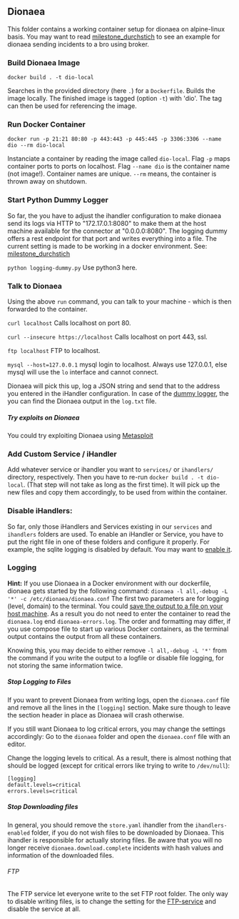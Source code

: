 ## Dionaea

This folder contains a working container setup for dionaea on alpine-linux basis.
You may want to read [milestone_durchstich](https://git.informatik.uni-hamburg.de/iss/mp-ids/blob/master/server/milestone-deployments/doku_milestone_durchstich.md) to see an example for dionaea sending incidents to a bro using broker.

### Build Dionaea Image

```docker build . -t dio-local```

Searches in the provided directory (here ```.```) for a ```Dockerfile```. Builds the image locally. The finished image is tagged (option ```-t```) with 'dio'. The tag can then be used for referencing the image.

### Run Docker Container

```docker run -p 21:21 80:80 -p 443:443 -p 445:445 -p 3306:3306 --name dio --rm dio-local```

Instanciate a container by reading the image called ```dio-local```. Flag ```-p``` maps container ports to ports on localhost. Flag ```--name dio``` is the container name (not image!). Container names are unique. ```--rm``` means, the container is thrown away on shutdown.

### Start Python Dummy Logger

So far, the you have to adjust the ihandler configuration to make dionaea send its logs via HTTP to "172.17.0.1:8080" to make them at the host machine available for the connector at "0.0.0.0:8080". The logging dummy offers a rest endpoint for that port and writes everything into a file.
The current setting is made to be working in a docker environment. See: [milestone_durchstich](https://git.informatik.uni-hamburg.de/iss/mp-ids/blob/master/server/milestone-deployments/doku_milestone_durchstich.md)

```python logging-dummy.py```
Use python3 here.

### Talk to Dionaea

Using the above `run` command, you can talk to your machine - which is then forwarded to the container.

```curl localhost```
Calls localhost on port 80.

```curl --insecure https://localhost```
Calls localhost on port 443, ssl.

```ftp localhost```
FTP to localhost.

```mysql --host=127.0.0.1```
mysql login to localhost. Always use 127.0.0.1, else mysql will use the `lo` interface and cannot connect.

Dionaea will pick this up, log a JSON string and send that to the address you entered in the iHandler configuration.
In case of the [dummy logger](#start-python-dummy-logger), the you can find the Dionaea output in the  ```log.txt``` file.

##### Try exploits on Dionaea

You could try exploiting Dionaea using [Metasploit](/METASPLOIT.md)

### Add Custom Service / iHandler

Add whatever service or ihandler you want to ```services/``` or ```ihandlers/``` directory, respectively. 
Then you have to re-run ```docker build . -t dio-local```. (That step will not take as long as the first time). 
It will pick up the new files and copy them accordingly, to be used from within the container.


### Disable iHandlers:

So far, only those iHandlers and Services existing in our `services` and `ihandlers` folders are used.
To enable an iHandler or Service, you have to put the right file in one of these folders and configure it properly.
For example, the sqlite logging is disabled by default. You may want to [enable it](http://dionaea.readthedocs.io/en/latest/ihandler/log_sqlite.html).

### Logging

**Hint:** If you use Dionaea in a Docker environment with our dockerfile,
dionaea gets started by the following command:
`dionaea -l all,-debug -L '*' -c /etc/dionaea/dionaea.conf`
The first two parameters are for logging (level, domain) to the terminal.
You could [save the output to a file on your host machine](https://git.informatik.uni-hamburg.de/iss/mp-ids/blob/master/server/milestone-deployments/dio-connector-bro-up.sh). 
As a result you do not need to enter the container to read the
`dionaea.log` end `dionaea-errors.log`. The order and formatting may differ, if
you use compose file to start up various Docker containers, as the terminal
output contains the output from all these containers.

Knowing this, you may decide to either remove `-l all,-debug -L '*'` from the 
command if you write the output to a logfile or disable file logging, for not
storing the same information twice.

##### Stop Logging to Files
If you want to prevent Dionaea from writing logs, 
open the `dionaea.conf` file and remove all the lines in the `[logging]` section.
Make sure though to leave the section header in place as Dionaea will crash otherwise.

If you still want Dionaea to log critical errors, you may change the settings accordingly:
Go to the `dionaea` folder and open the `dionaea.conf` file with an editor.

Change the logging levels to critical. As a result, there is almost nothing that
should be logged (except for critical errors like trying to write to `/dev/null`):
```
[logging]
default.levels=critical
errors.levels=critical
```

##### Stop Downloading files
In general, you should remove the `store.yaml` ihandler from the
`ihandlers-enabled` folder, if you do not wish files to be downloaded by
Dionaea. This ihandler is responsible for actually storing files.
Be aware that you will no longer receive `dionaea.download.complete`
incidents with hash values and information of the downloaded files.

###### FTP
The FTP service let everyone write to the set FTP root folder. The only way to
disable writing files, is to change the setting for the [FTP-service](dionaea/services/ftp.yaml)
and disable the service at all.